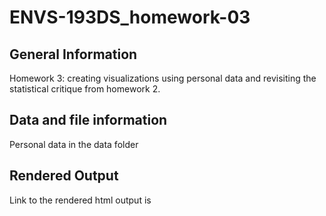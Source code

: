 # ENVS-193DS_homework-03

## General Information
Homework 3: creating visualizations using personal data and revisiting the statistical critique from homework 2.

## Data and file information

Personal data in the data folder

## Rendered Output

Link to the rendered html output is 
